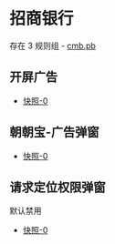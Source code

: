 # 招商银行

存在 3 规则组 - [cmb.pb](/src/apps/cmb.pb.ts)

## 开屏广告

- [快照-0](https://gkd-kit.gitee.io/import/12706015)

## 朝朝宝-广告弹窗

- [快照-0](https://gkd-kit.gitee.io/import/12706022)

## 请求定位权限弹窗

默认禁用

- [快照-0](https://gkd-kit.gitee.io/import/12706029)
